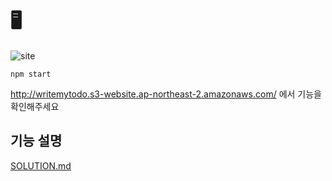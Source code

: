 # 🖥️
![site](https://user-images.githubusercontent.com/97449025/210833566-4b54d38b-2929-4e26-8634-d3eee9da09bb.png)

```
npm start
```
http://writemytodo.s3-website.ap-northeast-2.amazonaws.com/
에서 기능을 확인해주세요

## 기능 설명
[SOLUTION.md](https://github.com/yeeahG/ToDos/blob/main/SOLUTION.md)

